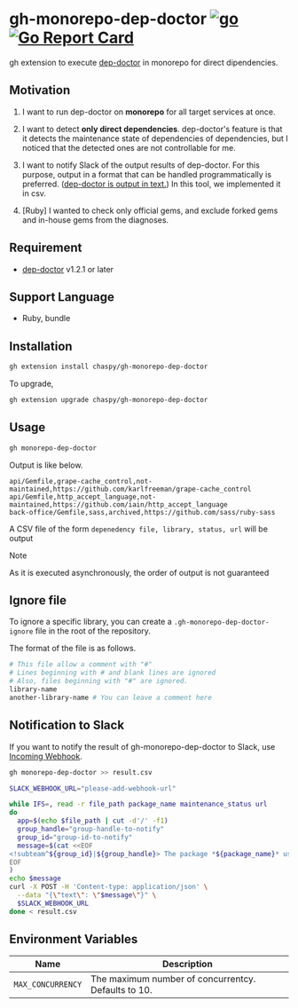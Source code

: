 # gh-monorepo-dep-doctor [![go](https://github.com/chaspy/gh-monorepo-dep-doctor/actions/workflows/test.yml/badge.svg)](https://github.com/chaspy/gh-monorepo-dep-doctor/actions/workflows/test.yml) [![Go Report Card](https://goreportcard.com/badge/github.com/chaspy/gh-monorepo-dep-doctor)](https://goreportcard.com/report/github.com/chaspy/gh-monorepo-dep-doctor)

gh extension to execute [dep-doctor](https://github.com/kyoshidajp/dep-doctor) in monorepo for direct dipendencies.

## Motivation

1. I want to run dep-doctor on **monorepo** for all target services at once.

2. I want to detect **only direct dependencies**. dep-doctor's feature is that it detects the maintenance state of dependencies of dependencies, but I noticed that the detected ones are not controllable for me.

3. I want to notify Slack of the output results of dep-doctor. For this purpose, output in a format that can be handled programmatically is preferred. ([dep-doctor is output in text.](https://github.com/kyoshidajp/dep-doctor/blob/main/cmd/report.go)) In this tool, we implemented it in csv.

4. [Ruby] I wanted to check only official gems, and exclude forked gems and in-house gems from the diagnoses.

## Requirement

- [dep-doctor](https://github.com/kyoshidajp/dep-doctor) v1.2.1 or later

## Support Language

- Ruby, bundle

## Installation

```bash
gh extension install chaspy/gh-monorepo-dep-doctor
```

To upgrade,

```bash
gh extension upgrade chaspy/gh-monorepo-dep-doctor
```

## Usage

```bash
gh monorepo-dep-doctor
```

Output is like below.

```
api/Gemfile,grape-cache_control,not-maintained,https://github.com/karlfreeman/grape-cache_control
api/Gemfile,http_accept_language,not-maintained,https://github.com/iain/http_accept_language
back-office/Gemfile,sass,archived,https://github.com/sass/ruby-sass
```

A CSV file of the form `depenedency file, library, status, url` will be output

> [!NOTE]
> As it is executed asynchronously, the order of output is not guaranteed

## Ignore file

To ignore a specific library, you can create a `.gh-monorepo-dep-doctor-ignore` file in the root of the repository.

The format of the file is as follows.

```bash
# This file allow a comment with "#"
# Lines beginning with # and blank lines are ignored
# Also, files beginning with "#" are ignored.
library-name
another-library-name # You can leave a comment here
```

## Notification to Slack

If you want to notify the result of gh-monorepo-dep-doctor to Slack, use [Incoming Webhook](https://api.slack.com/messaging/webhooks).

```bash
gh monorepo-dep-doctor >> result.csv 
```

```bash
SLACK_WEBHOOK_URL="please-add-webhook-url"

while IFS=, read -r file_path package_name maintenance_status url
do
  app=$(echo $file_path | cut -d'/' -f1)
  group_handle="group-handle-to-notify"
  group_id="group-id-to-notify"
  message=$(cat <<EOF
<!subteam^${group_id}|${group_handle}> The package *${package_name}* used by ${app} is in *${maintenance_status}*. Details: ${url}
EOF
)
echo $message
curl -X POST -H 'Content-type: application/json' \
  --data "{\"text\": \"$message\"}" \
  $SLACK_WEBHOOK_URL
done < result.csv

```

## Environment Variables

|Name|Description|
|---|---|
| `MAX_CONCURRENCY` | The maximum number of concurrentcy. Defaults to 10.|

